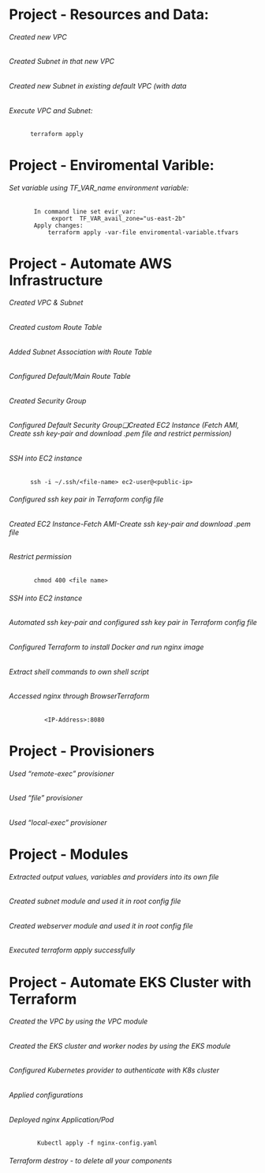 #  Project -  Resources and Data:
###### Created new VPC
###### Created Subnet in that new VPC
###### Created new Subnet in existing default VPC (with data
######  Execute VPC and Subnet:
          terraform apply


# Project -  Enviromental Varible:
######  Set variable using TF_VAR_name environment variable:
           In command line set evir_var:
                export  TF_VAR_avail_zone="us-east-2b"
           Apply changes: 
               terraform apply -var-file enviromental-variable.tfvars

# Project - Automate AWS Infrastructure 
######  Created VPC & Subnet
###### Created custom Route Table
###### Added Subnet Association with Route Table
###### Configured Default/Main Route Table
###### Created Security Group
######  Configured Default Security Group❏Created EC2 Instance (Fetch AMI, Create ssh key-pair and download .pem file and restrict permission)
###### SSH into EC2 instance
          ssh -i ~/.ssh/<file-name> ec2-user@<public-ip>
###### Configured ssh key pair in Terraform config file
###### Created EC2 Instance-Fetch AMI-Create ssh key-pair and download .pem file
###### Restrict permission 
           chmod 400 <file name>
###### SSH into EC2 instance
###### Automated ssh key-pair and configured ssh key pair in Terraform config file
###### Configured Terraform to install Docker and run nginx image
###### Extract shell commands to own shell script
###### Accessed nginx through BrowserTerraform
              <IP-Address>:8080

# Project - Provisioners 
###### Used “remote-exec” provisioner
###### Used “file” provisioner
###### Used “local-exec” provisioner


# Project - Modules 
###### Extracted output values, variables and providers into its own file
###### Created subnet module and used it in root config file
###### Created webserver module and used it in root config file
###### Executed terraform apply successfully

# Project - Automate EKS Cluster with Terraform
###### Created the VPC by using the VPC module
###### Created the EKS cluster and worker nodes by using the EKS module
###### Configured Kubernetes provider to authenticate with K8s cluster
###### Applied configurations
###### Deployed nginx Application/Pod
            Kubectl apply -f nginx-config.yaml
###### Terraform destroy - to delete all your components
